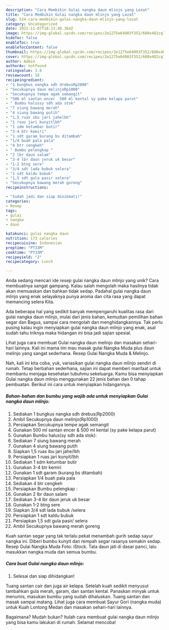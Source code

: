 ```yaml
---
description: "Cara Membikin Gulai nangka daun mlinjo yang Lezat"
title: "Cara Membikin Gulai nangka daun mlinjo yang Lezat"
slug: 524-cara-membikin-gulai-nangka-daun-mlinjo-yang-lezat
category: Uncategorized
date: 2022-11-07T18:13:48.364Z
image: https://img-global.cpcdn.com/recipes/2e1275e64903f352/680x482cq70/gulai-nangka-daun-mlinjo-foto-resep-utama.jpg
hideToc: false
enableToc: true
enableTocContent: false
thumbnail: https://img-global.cpcdn.com/recipes/2e1275e64903f352/680x482cq70/gulai-nangka-daun-mlinjo-foto-resep-utama.jpg
cover: https://img-global.cpcdn.com/recipes/2e1275e64903f352/680x482cq70/gulai-nangka-daun-mlinjo-foto-resep-utama.jpg
author: Admin
authorAv: notfound
ratingvalue: 3.8
reviewcount: 18
recipeingredient:
- "1 bungkus nangka sdh drebusRp2000"
- "Secukupnya daun melinjoRp1000"
- "Secukupnya tempe agak semangit"
- "500 ml santan encer  500 ml kental sy pake kelapa parut"
- " Bumbu halussy sdh ada stok"
- "7 siung bawang merah"
- "4 siung bawang putih"
- "1,5 ruas ibu jari jahelbh"
- "1 ruas jari kunyitlbh"
- "1 sdm ketumbar butir"
- "3-4 btr kemiri"
- "1 sdt garam kurang bs ditambah"
- "1/4 buah pala pala"
- "4 btr cengkeh"
- " Bumbu pelengkap "
- "2 lbr daun salam"
- "3-4 lbr daun jeruk uk besar"
- "1-2 btng sere"
- "3/4 sdt lada bubuk selera"
- "1 sdt kaldu bubuk"
- "1,5 sdt gula pasir selera"
- "Secukupnya bawang merah goreng"
recipeinstructions:

- "Sudah jadi dan siap dinikmati!"
categories:
- Resep
tags:
- gulai
- nangka
- daun

katakunci: gulai nangka daun 
nutrition: 173 calories
recipecuisine: Indonesian
preptime: "PT33M"
cooktime: "PT33M"
recipeyield: "2"
recipecategory: Lunch

---
```





Anda sedang mencari ide resep gulai nangka daun mlinjo yang unik? Cara membuatnya sangat gampang. Kalau salah mengolah maka hasilnya tidak akan memuaskan dan bahkan tidak sedap. Padahal gulai nangka daun mlinjo yang enak selayaknya punya aroma dan cita rasa yang dapat memancing selera Kita.





Ada beberapa hal yang sedikit banyak mempengaruhi kualitas rasa dari gulai nangka daun mlinjo, mulai dari jenis bahan, kemudian pemilihan bahan segar dan Bagus, sampai cara mengolah dan menghidangkannya. Tak perlu pusing kalau ingin menyiapkan gulai nangka daun mlinjo yang enak,      asal sudah tahu triknya maka hidangan ini bisa jadi sajian spesial.














Lihat juga cara membuat Gulai nangka daun melinjo dan masakan sehari-hari lainnya. Kali ini mama iim mau masak gulai Nangka Muda plus daun melinjo yang sangat sederhana. Resep Gulai Nangka Muda &amp; Melinjo.






Nah, kali ini kita coba, yuk, variasikan gulai nangka daun mlinjo sendiri di rumah. Tetap berbahan sederhana, sajian ini dapat memberi manfaat untuk membantu menjaga kesehatan tubuhmu sekeluarga. Kamu bisa menyiapkan Gulai nangka daun mlinjo menggunakan 22 jenis bahan dan 0 tahap pembuatan. Berikut ini cara untuk menyiapkan hidangannya.

<!--inarticleads1-->

##### Bahan-bahan dan bumbu yang wajib ada untuk menyiapkan Gulai nangka daun mlinjo:

1. Sediakan 1 bungkus nangka sdh drebus(Rp2000)
1. Ambil Secukupnya daun melinjo(Rp1000)
1. Persiapkan Secukupnya tempe agak semangit
1. Gunakan 500 ml santan encer &amp; 500 ml kental (sy pake kelapa parut)
1. Gunakan  Bumbu halus(sy sdh ada stok):
1. Sediakan 7 siung bawang merah
1. Gunakan 4 siung bawang putih
1. Siapkan 1,5 ruas ibu jari jahe/lbh
1. Persiapkan 1 ruas jari kunyit/lbh
1. Sediakan 1 sdm ketumbar butir
1. Gunakan 3-4 btr kemiri
1. Gunakan 1 sdt garam (kurang bs ditambah)
1. Persiapkan 1/4 buah pala pala
1. Sediakan 4 btr cengkeh
1. Persiapkan  Bumbu pelengkap :
1. Gunakan 2 lbr daun salam
1. Sediakan 3-4 lbr daun jeruk uk besar
1. Gunakan 1-2 btng sere
1. Siapkan 3/4 sdt lada bubuk /selera
1. Persiapkan 1 sdt kaldu bubuk
1. Persiapkan 1,5 sdt gula pasir/ selera
1. Ambil Secukupnya bawang merah goreng


Kuah santan segar yang tak terlalu pekat menambah gurih sedap sayur nangka ini. Diberi bumbu kunyit dan rempah segar rasanya semakin sedap. Resep Gulai Nangka Muda Foto: iStock. Tata daun jati di dasar panci, lalu masukkan nangka muda dan semua bumbu. 

<!--inarticleads2-->

##### Cara buat Gulai nangka daun mlinjo:


1. Selesai dan siap dihidangkan!

Tuang santan cair dan juga air kelapa. Setelah kuah sedikit menyusut tambahkan gula merah, garam, dan santan kental. Panaskan minyak untuk menumis, masukan bumbu yang sudah dihaluskan. Tuang santan dan masak sampai matang. Lihat juga cara membuat Sayur Gori (nangka muda) untuk Kuah Lontong Medan dan masakan sehari-hari lainnya. 

Bagaimana? Mudah bukan? Itulah cara membuat gulai nangka daun mlinjo yang bisa kamu lakukan di rumah. Selamat mencoba!
